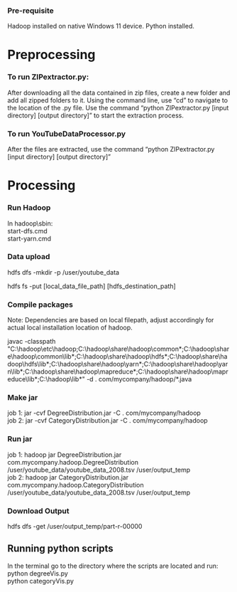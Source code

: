 ### Pre-requisite
Hadoop installed on native Windows 11 device.
Python installed.

# Preprocessing

### To run ZIPextractor.py:
After downloading all the data contained in zip files, create a new folder and add all zipped folders to it. 
Using the command line, use “cd” to navigate to the location of the .py file.
Use the command “python ZIPextractor.py [input directory] [output directory]” to start the extraction process. 

### To run YouTubeDataProcessor.py
After the files are extracted, use the command “python ZIPextractor.py [input directory] [output directory]”

# Processing
### Run Hadoop
In hadoop\sbin:  
start-dfs.cmd  
start-yarn.cmd

### Data upload
hdfs dfs -mkdir -p /user/youtube_data

hdfs fs -put [local_data_file_path] [hdfs_destination_path]

### Compile packages
Note: Dependencies are based on local filepath, adjust accordingly for actual local installation location of hadoop.

javac -classpath "C:\hadoop\etc\hadoop;C:\hadoop\share\hadoop\common\*;C:\hadoop\share\hadoop\common\lib\*;C:\hadoop\share\hadoop\hdfs\*;C:\hadoop\share\hadoop\hdfs\lib\*;C:\hadoop\share\hadoop\yarn\*;C:\hadoop\share\hadoop\yarn\lib\*;C:\hadoop\share\hadoop\mapreduce\*;C:\hadoop\share\hadoop\mapreduce\lib\*;C:\hadoop\lib\*" -d . com/mycompany/hadoop/*.java

### Make jar
job 1: jar -cvf DegreeDistribution.jar -C . com/mycompany/hadoop  
job 2: jar -cvf CategoryDistribution.jar -C . com/mycompany/hadoop

### Run jar
job 1: hadoop jar DegreeDistribution.jar com.mycompany.hadoop.DegreeDistribution /user/youtube_data/youtube_data_2008.tsv /user/output_temp  
job 2: hadoop jar CategoryDistribution.jar com.mycompany.hadoop.CategoryDistribution /user/youtube_data/youtube_data_2008.tsv /user/output_temp

### Download Output 
hdfs dfs -get /user/output_temp/part-r-00000


## Running python scripts
In the terminal go to the directory where the scripts are located and run:  
python degreeVis.py  
python categoryVis.py
